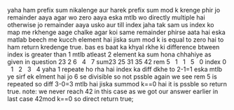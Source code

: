 yaha ham prefix sum nikalenge aur harek prefix sum mod k krenge phir jo remainder aaya agar wo zero aaya eska mtlb wo directly multiple hai otherwise jo remainder aaya usko aur till index jaha tak sam us index ko  map me rkhenge aage chalke agar koi same remainder phirse aata hai eska matlab beech me kucch element hai jiska sum mod k is equal to zero hai to ham return kredenge true.
bas es baat ka khyal rkhe ki difference btween index is greater than 1 mtlb atleast 2  element ka sum hona chhahiye as given in question
23  2  6   4    7
sum23 25 31 35 42
rem  5   1   1   5   0
index 0   1   2   3   4
yaha 1 repeate ho rha hai index ka diff dkhe to 2-1=1 eska mtlb ye sirf ek elment hai jo 6 se divisible so not pssble
again we see rem 5 is repeated so diff 3-0=3 mtlb hai jiska summod k==0 hai it is pssble so return true.
note: we never reach 42 in this case as we got our answer earlier
in last case  42mod k==0  so direct return true;